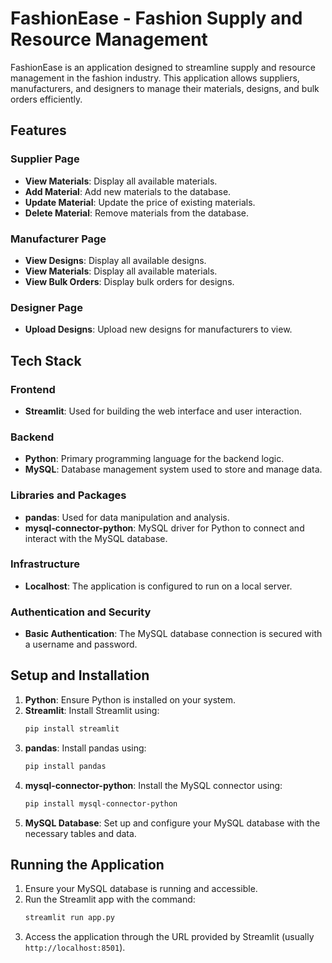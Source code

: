 # FashionEase - Fashion Supply and Resource Management

FashionEase is an application designed to streamline supply and resource management in the fashion industry. This application allows suppliers, manufacturers, and designers to manage their materials, designs, and bulk orders efficiently.

## Features

### Supplier Page
- **View Materials**: Display all available materials.
- **Add Material**: Add new materials to the database.
- **Update Material**: Update the price of existing materials.
- **Delete Material**: Remove materials from the database.

### Manufacturer Page
- **View Designs**: Display all available designs.
- **View Materials**: Display all available materials.
- **View Bulk Orders**: Display bulk orders for designs.

### Designer Page
- **Upload Designs**: Upload new designs for manufacturers to view.


## Tech Stack

### Frontend
- **Streamlit**: Used for building the web interface and user interaction.

### Backend
- **Python**: Primary programming language for the backend logic.
- **MySQL**: Database management system used to store and manage data.

### Libraries and Packages
- **pandas**: Used for data manipulation and analysis.
- **mysql-connector-python**: MySQL driver for Python to connect and interact with the MySQL database.

### Infrastructure
- **Localhost**: The application is configured to run on a local server.

### Authentication and Security
- **Basic Authentication**: The MySQL database connection is secured with a username and password.

## Setup and Installation

1. **Python**: Ensure Python is installed on your system.
2. **Streamlit**: Install Streamlit using:
    ```sh
    pip install streamlit
    ```
3. **pandas**: Install pandas using:
    ```sh
    pip install pandas
    ```
4. **mysql-connector-python**: Install the MySQL connector using:
    ```sh
    pip install mysql-connector-python
    ```
5. **MySQL Database**: Set up and configure your MySQL database with the necessary tables and data.

## Running the Application

1. Ensure your MySQL database is running and accessible.
2. Run the Streamlit app with the command:
    ```sh
    streamlit run app.py
    ```
3. Access the application through the URL provided by Streamlit (usually `http://localhost:8501`).



